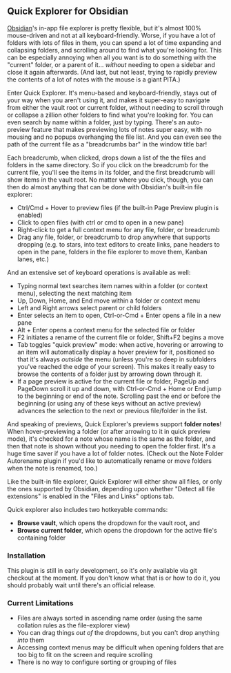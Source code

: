 ## Quick Explorer for Obsidian

[Obsidian](https://obsidian.md)'s in-app file explorer is pretty flexible, but it's almost 100% mouse-driven and not at all keyboard-friendly.  Worse, if you have a lot of folders with lots of files in them, you can spend a lot of time expanding and collapsing folders, and scrolling around to find what you're looking for.  This can be especially annoying when all you want is to do something with the "current" folder, or a parent of it...  *without* needing to open a sidebar and close it again afterwards.  (And last, but not least, trying to rapidly preview the contents of a lot of notes with the mouse is a giant PITA.)

Enter Quick Explorer.  It's menu-based and keyboard-friendly, stays out of your way when you aren't using it, and makes it super-easy to navigate from either the vault root or current folder, without needing to scroll through or collapse a zillion other folders to find what you're looking for.  You can even search by name within a folder, just by typing.  There's an auto-preview feature that makes previewing lots of notes super easy, with no mousing and no popups overhanging the file list.  And you can even see the path of the current file as a "breadcrumbs bar" in the window title bar!

Each breadcrumb, when clicked, drops down a list of the the files and folders in the same directory.  So if you click on the breadcrumb for the current file, you'll see the items in its folder, and the first breadcrumb will show items in the vault root.  No matter where you click, though, you can then do almost anything that can be done with Obsidian's built-in file explorer:

* Ctrl/Cmd + Hover to preview files (if the built-in Page Preview plugin is enabled)
* Click to open files (with ctrl or cmd to open in a new pane)
* Right-click to get a full context menu for any file, folder, or breadcrumb
* Drag any file, folder, or breadcrumb to drop anywhere that supports dropping (e.g. to stars, into text editors to create links, pane headers to open in the pane, folders in the file explorer to move them, Kanban lanes, etc.)

And an extensive set of keyboard operations is available as well:

* Typing normal text searches item names within a folder (or context menu), selecting the next matching item
* Up, Down, Home, and End move within a folder or context menu
* Left and Right arrows select parent or child folders
* Enter selects an item to open, Ctrl-or-Cmd + Enter opens a file in a new pane
* Alt + Enter opens a context menu for the selected file or folder
* F2 initiates a rename of the current file or folder, Shift+F2 begins a move
* Tab toggles "quick preview" mode: when active, hovering or arrowing to an item will automatically display a hover preview for it, positioned so that it's always *outside* the menu (unless you're so deep in subfolders you've reached the edge of your screen).  This makes it really easy to browse the contents of a folder just by arrowing down through it.
* If a page preview is active for the current file or folder, PageUp and PageDown scroll it up and down, with Ctrl-or-Cmd + Home or End jump to the beginning or end of the note.  Scrolling past the end or before the beginning (or using any of these keys without an active preview) advances the selection to the next or previous file/folder in the list.

And speaking of previews, Quick Explorer's previews support **folder notes**!  When hover-previewing a folder (or after arrowing to it in quick preview mode), it's checked for a note whose name is the same as the folder, and then that note is shown without you needing to open the folder first.  It's a huge time saver if you have a lot of folder notes.  (Check out the Note Folder Autorename plugin if you'd like to automatically rename or move folders when the note is renamed, too.)

Like the built-in file explorer, Quick Explorer will either show all files, or only the ones supported by Obsidian, depending upon whether "Detect all file extensions" is enabled in the "Files and Links" options tab.

Quick explorer also includes two hotkeyable commands:

* **Browse vault**, which opens the dropdown for the vault root, and
* **Browse current folder**, which opens the dropdown for the active file's containing folder

### Installation

This plugin is still in early development, so it's only available via git checkout at the moment.  If you don't know what that is or how to do it, you should probably wait until there's an official release.

### Current Limitations

* Files are always sorted in ascending name order (using the same collation rules as the file-explorer view)
* You can drag things *out of* the dropdowns, but you can't drop anything *into* them
* Accessing context menus may be difficult when opening folders that are too big to fit on the screen and require scrolling
* There is no way to configure sorting or grouping of files

